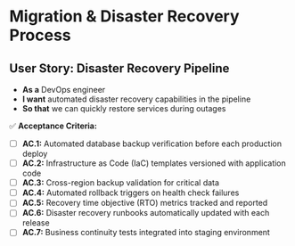 # Migration & Disaster Recovery Process
## **User Story: Disaster Recovery Pipeline**

* **As a** DevOps engineer
* **I want** automated disaster recovery capabilities in the pipeline
* **So that** we can quickly restore services during outages

✅ **Acceptance Criteria:**

- [ ] **AC.1:** Automated database backup verification before each production deploy
- [ ] **AC.2:** Infrastructure as Code (IaC) templates versioned with application code
- [ ] **AC.3:** Cross-region backup validation for critical data
- [ ] **AC.4:** Automated rollback triggers on health check failures
- [ ] **AC.5:** Recovery time objective (RTO) metrics tracked and reported
- [ ] **AC.6:** Disaster recovery runbooks automatically updated with each release
- [ ] **AC.7:** Business continuity tests integrated into staging environment